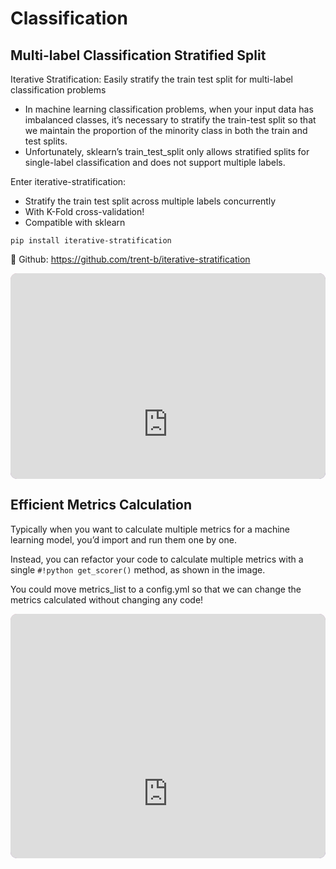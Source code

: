 
# Classification

## Multi-label Classification Stratified Split

Iterative Stratification: Easily stratify the train test split for
multi-label classification problems

-   In machine learning classification problems, when your input data
    has imbalanced classes, it’s necessary to stratify the train-test
    split so that we maintain the proportion of the minority class in
    both the train and test splits.
-   Unfortunately, sklearn’s train\_test\_split only allows stratified
    splits for single-label classification and does not support multiple
    labels.

Enter iterative-stratification:

-   Stratify the train test split across multiple labels concurrently
-   With K-Fold cross-validation!
-   Compatible with sklearn

<!-- -->

    pip install iterative-stratification

🌟 Github: <https://github.com/trent-b/iterative-stratification>

<div style="overflow:hidden;margin-left:auto;margin-right:auto;border-radius:10px;width:100%;max-width:740px;position:relative"><div style="width:100%;padding-bottom:65.27027027027027%"></div><iframe width="740" height="483" title="Code snippet - iterative-stratification" src="https://snappify.io/embed/a6dde5ec-806e-40c7-9125-d540ff350738?responsive" allow="clipboard-write" style="background:linear-gradient(337deg, #654ea3, #da98b4);position:absolute;left:0;top:0;width:100%" frameborder="0"></iframe></div>

## Efficient Metrics Calculation

Typically when you want to calculate multiple metrics for a machine
learning model, you’d import and run them one by one.

Instead, you can refactor your code to calculate multiple metrics with a
single `#!python get_scorer()` method, as shown in the image.

You could move metrics\_list to a config.yml so that we can change the
metrics calculated without changing any code!

<div style="overflow:hidden;margin-left:auto;margin-right:auto;border-radius:10px;width:100%;max-width:740px;position:relative"><div style="width:100%;padding-bottom:77.70270270270271%"></div><iframe width="740" height="575" title="Code snippet - get_scorer" src="https://snappify.io/embed/f377977b-6c54-4ab1-b7a1-94daa7766ca5?responsive" allow="clipboard-write" style="background:linear-gradient(337deg, #654ea3, #da98b4);position:absolute;left:0;top:0;width:100%" frameborder="0"></iframe></div>
